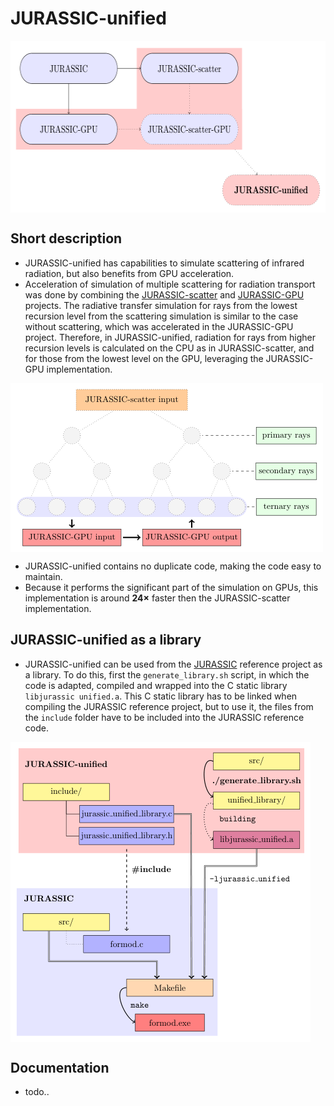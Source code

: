 # JURASSIC-unified
<img align="middle" src="docu/images/projects.png"  width="550" height="275">

## Short description

* JURASSIC-unified has capabilities to simulate scattering of infrared radiation, but also benefits from GPU acceleration.
* Acceleration of simulation of multiple scattering for radiation transport was done by combining the [JURASSIC-scatter](https://github.com/slcs-jsc/jurassic-scatter) and [JURASSIC-GPU](https://github.com/slcs-jsc/jurassic-gpu) projects. 
The radiative transfer simulation for rays from the lowest recursion level from the scattering simulation is similar to the case without scattering, which was accelerated in the JURASSIC-GPU project.
Therefore, in JURASSIC-unified, radiation for rays from higher recursion levels is calculated on the CPU as in JURASSIC-scatter, and for those from the lowest level on the GPU, leveraging the JURASSIC-GPU implementation.

<img align="middle" src="docu/images/execute.png"  width="500" height="270">

* JURASSIC-unified contains no duplicate code, making the code easy to maintain.
* Because it performs the significant part of the simulation on GPUs, this implementation is around <b>24×</b> faster then the JURASSIC-scatter implementation.

## JURASSIC-unified as a library
* JURASSIC-unified can be used from the [JURASSIC](https://github.com/slcs-jsc/jurassic) reference project as a library.
To do this, first the `generate_library.sh` script, in which the code is adapted, compiled and wrapped into the C static library `libjurassic unified.a`.
This C static library has to be linked when compiling the JURASSIC reference project, but to use it, the files from the `include` folder have to be included into the JURASSIC reference code.
<img align="middle" src="docu/images/library.png"  width="480" height="480">

## Documentation
* todo..
